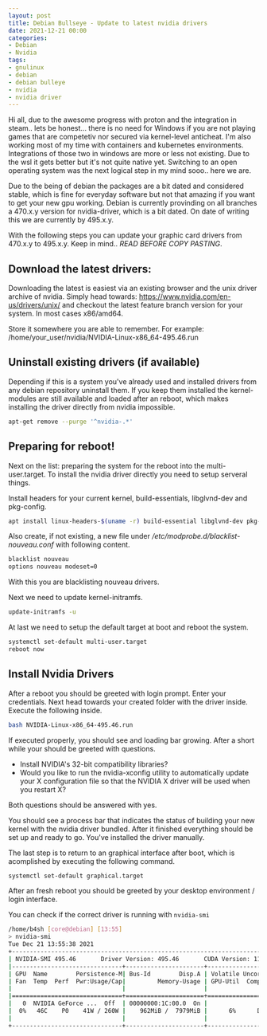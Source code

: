 ```yaml
---
layout: post
title: Debian Bullseye - Update to latest nvidia drivers
date: 2021-12-21 00:00 
categories: 
- Debian 
- Nvidia
tags:
- gnulinux
- debian
- debian bulleye
- nvidia
- nvidia driver
---
```


Hi all, 
due to the awesome progress with proton and the integration in steam.. lets be honest... there is no need for Windows if you are not playing games that are competetiv nor secured via kernel-level anticheat. I'm also working most of my time with containers and kubernetes environments. Integrations of those two in windows are more or less not existing. Due to the wsl it gets better but it's not quite native yet. Switching to an open operating system was the next logical step in my mind sooo.. here we are. 

Due to the being of debian the packages are a bit dated and considered stable, which is fine for everyday software but not that amazing if you want to get your new gpu working. Debian is currently provinding on all branches a 470.x.y version for nvidia-driver, which is a bit dated. On date of writing this we are currently by 495.x.y.

With the following steps you can update your graphic card drivers from 470.x.y to 495.x.y. 
Keep in mind.. *READ BEFORE COPY PASTING*. 

## Download the latest drivers:

Downloading the latest is easiest via an existing browser and the unix driver archive of nvidia.
Simply head towards: https://www.nvidia.com/en-us/drivers/unix/ and checkout the latest feature branch version for your system. In most cases x86/amd64.

Store it somewhere you are able to remember. For example: /home/your_user/nvidia/NVIDIA-Linux-x86_64-495.46.run

## Uninstall existing drivers (if available)

Depending if this is a system you've already used and installed drivers from any debian repository uninstall them. If you keep them installed the kernel-modules are still available and loaded after an reboot, which makes installing the driver directly from nvidia  impossible.

````bash
apt-get remove --purge '^nvidia-.*'
````

## Preparing for reboot!

Next on the list: preparing the system for the reboot into the multi-user.target. 
To install the nvidia driver directly you need to setup serveral things.

Install headers for your current kernel, build-essentials, libglvnd-dev and pkg-config.

```bash
apt install linux-headers-$(uname -r) build-essential libglvnd-dev pkg-config
```

Also create, if not existing, a new file under */etc/modprobe.d/blacklist-nouveau.conf* with following content.
```bash
blacklist nouveau
options nouveau modeset=0
```
With this you are blacklisting nouveau drivers. 

Next we need to update kernel-initramfs.
```bash
update-initramfs -u
```

At last we need to setup the default target at boot and reboot the system.
```bash
systemctl set-default multi-user.target
reboot now
```

## Install Nvidia Drivers

After a reboot you should be greeted with login prompt. Enter your credentials.
Next head towards your created folder with the driver inside. Execute the following inside.

```bash
bash NVIDIA-Linux-x86_64-495.46.run
```

If executed properly, you should see and loading bar growing. After a short while your should be greeted with questions. 

* Install NVIDIA's 32-bit compatibility libraries?
* Would you like to run the nvidia-xconfig utility to automatically update your X configuration file so that the NVIDIA X driver will be used when you restart X? 

Both questions should be answered with yes. 

You should see a process bar that indicates the status of building your new kernel with the nvidia driver bundled. After it finished everything should be set up and ready to go.
You've installed the driver manually.

The last step is to return to an graphical interface after boot, which is acomplished by executing the following command.
```bash
systemctl set-default graphical.target
```

After an fresh reboot you should be greeted by your desktop environment / login interface.

You can check if the correct driver is running with `nvidia-smi`

```bash
/home/b4sh [core@debian] [13:55]
> nvidia-smi
Tue Dec 21 13:55:38 2021       
+-----------------------------------------------------------------------------+
| NVIDIA-SMI 495.46       Driver Version: 495.46       CUDA Version: 11.5     |
|-------------------------------+----------------------+----------------------+
| GPU  Name        Persistence-M| Bus-Id        Disp.A | Volatile Uncorr. ECC |
| Fan  Temp  Perf  Pwr:Usage/Cap|         Memory-Usage | GPU-Util  Compute M. |
|                               |                      |               MIG M. |
|===============================+======================+======================|
|   0  NVIDIA GeForce ...  Off  | 00000000:1C:00.0  On |                  N/A |
|  0%   46C    P0    41W / 260W |    962MiB /  7979MiB |      6%      Default |
|                               |                      |                  N/A |
+-------------------------------+----------------------+----------------------+
```